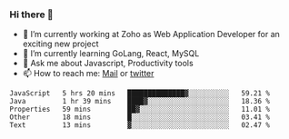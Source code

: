 ### Hi there 👋

- 🔭 I’m currently working at Zoho as Web Application Developer for an exciting new project
- 🌱 I’m currently learning GoLang, React, MySQL
- 💬 Ask me about Javascript, Productivity tools 
- 📫 How to reach me: [Mail](mailto:kvaishak47@gmail.com) or [twitter](https://twitter.com/_kvaishak)

<!--START_SECTION:waka-->
```text
JavaScript   5 hrs 20 mins   ██████████████▓░░░░░░░░░░   59.21 % 
Java         1 hr 39 mins    ████▓░░░░░░░░░░░░░░░░░░░░   18.36 % 
Properties   59 mins         ██▓░░░░░░░░░░░░░░░░░░░░░░   11.01 % 
Other        18 mins         █░░░░░░░░░░░░░░░░░░░░░░░░   03.41 % 
Text         13 mins         ▓░░░░░░░░░░░░░░░░░░░░░░░░   02.47 % 
```
<!--END_SECTION:waka-->
